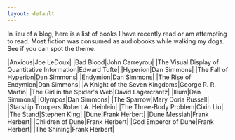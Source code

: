 ```yaml
---
layout: default
---
```

In lieu of a blog, here is a list of books I have recently read or am attempting to read. Most fiction was consumed as audiobooks while walking my dogs. See if you can spot the theme.

|Anxious|Joe LeDoux|
|Bad Blood|John Carreyrou|
|The Visual Display of Quantitative Information|Edward Tufte|
|Hyperion|Dan Simmons|
|The Fall of Hyperion|Dan Simmons|
|Endymion|Dan Simmons|
|The Rise of Endymion|Dan Simmons|
|A Knight of the Seven Kingdoms|George R. R. Martin|
|The Girl in the Spider's Web|David Lagercrantz|
|Ilium|Dan Simmons|
|Olympos|Dan Simmons|
|The Sparrow|Mary Doria Russell|
|Starship Troopers|Robert A. Heinlein|
|The Three-Body Problem|Cixin Liu|
|The Stand|Stephen King|
|Dune|Frank Herbert|
|Dune Messiah|Frank Herbert|
|Children of Dune|Frank Herbert|
|God Emperor of Dune|Frank Herbert|
|The Shining|Frank Herbert|
